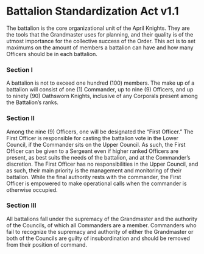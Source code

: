 # Battalion Standardization Act v1.1
The battalion is the core organizational unit of the April Knights. They are the tools that the Grandmaster uses for planning, and their quality is of the utmost importance for the collective success of the Order. This act is to set maximums on the amount of members a battalion can have and how many Officers should be in each battalion.

### Section I
A battalion is not to exceed one hundred (100) members. The make up of a battalion will consist of one (1) Commander, up to nine (9) Officers, and up to ninety (90) Oathsworn Knights, inclusive of any Corporals present among the Battalion’s ranks.

### Section II
Among the nine (9) Officers, one will be designated the “First Officer.” The First Officer is responsible for casting the battalion vote in the Lower Council, if the Commander sits on the Upper Council. As such, the First Officer can be given to a Sergeant even if higher ranked Officers are present, as best suits the needs of the battalion, and at the Commander’s discretion. The First Officer has no responsibilities in the Upper Council, and as such, their main priority is the management and monitoring of their battalion. While the final authority rests with the commander, the First Officer is empowered to make operational calls when the commander is otherwise occupied. 

### Section III
All battalions fall under the supremacy of the Grandmaster and the authority of the Councils, of which all Commanders are a member. Commanders who fail to recognize the supremacy and authority of either the Grandmaster or both of the Councils are guilty of insubordination and should be removed from their position of command.
